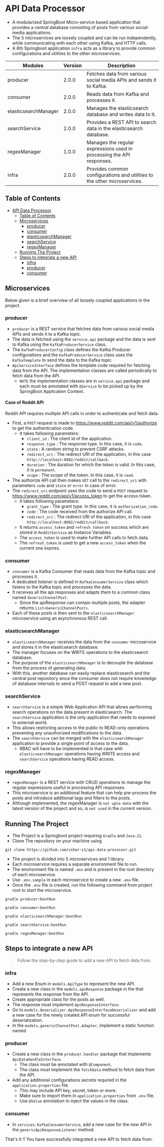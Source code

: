 # API Data Processor

- A modularized SpringBoot Micro-service based application that provides a central database consisting of posts from various social-media applications.
- The 5 microservices are loosely coupled and can be run independently, while communicating with each other using Kafka, and HTTP calls.
- A 6th Springboot application `infra` acts as a library to provide common configurations and utilities to the other microservices.

| Modules              | Version | Description                                                              |
|----------------------|---------|--------------------------------------------------------------------------|
| producer             | 2.0.0   | Fetches data from various social media APIs and sends it to Kafka.       |
| consumer             | 2.0.0   | Reads data from Kafka and processes it.                                  |
| elasticsearchManager | 2.0.0   | Manages the elasticsearch database and writes data to it.                |
| searchService        | 2.0.0   | Provides a REST API to search data in the elasticsearch database.        |
| regexManager         | 1.0.0   | Manages the regular expressions used in processing the API responses.    |
| infra                | 2.0.0   | Provides common configurations and utilities to the other microservices. |

## Table of Contents

- [API Data Processor](#api-data-processor)
  - [Table of Contents](#table-of-contents)
  - [Microservices](#microservices)
    - [producer](#producer)
    - [consumer](#consumer)
    - [elasticsearchManager](#elasticsearchmanager)
    - [searchService](#searchservice)
    - [regexManager](#regexmanager)
  - [Running The Project](#running-the-project)
  - [Steps to integrate a new API](#steps-to-integrate-a-new-api)
    - [infra](#infra)
    - [producer](#producer-1)
    - [consumer](#consumer-1)

## Microservices

Below given is a brief overview of all loosely coupled applications in the project.

### producer

- `producer` is a REST service that fetches data from various social media APIs and sends it to a Kafka topic. 
- The data is fetched using the `service.api` package and the data is sent to Kafka using the `KafkaProducerService` class.
- The `KafkaProducerConfig` class defines the Kafka Producer configurations and the `KafkaProducerService` class uses the `KafkaTemplate` to send the data to the Kafka topic.
- `ApiServiceInterface` defines the template code required for fetching data from the API. The implementation classes are called periodically to fetch data from the API.
  - `NOTE` the implementation classes are in `service.api` package and each must be annotated with `@Service` to be picked up by the SpringBoot Application Context.

#### Case of Reddit API

Reddit API requires multiple API calls in order to authenticate and fetch data.
- First, a `POST` request is made to https://www.reddit.com/api/v1/authorize to get the authentication code.
  - It takes following parameters:
    - `client_id` : The client id of the application.
    - `response_type` : The response type. In this case, it is `code`.
    - `state` : A random string to prevent CSRF attacks.
    - `redirect_uri` : The redirect URI of the application, in this case `http://localhost:8082/reddit/callback`.
    - `duration` : The duration for which the token is valid. In this case, it is `permanent`.
    - `scope` : The scope of the token. In this case, it is `read`.
- The authorize API call then makes `GET` call to the `redirect_uri` with parameters `code` and `state` or `error` in case of error.
- The `redirect_uri` endpoint uses the code to send a `POST` request to https://www.reddit.com/api/v1/access_token to get the access token.
  - It takes following parameters:
    - `grant_type` : The grant type. In this case, it is `authorization_code`.
    - `code` : The code received from the authorize API call.
    - `redirect_uri` : The redirect URI of the application, in this case `http://localhost:8082/reddit/callback`.
  - It returns `access_token` and `refresh_token` on success which are stored in `RedditService` as Instance Variables.
  - The `access_token` is used to make further API calls to fetch data.
  - The `refresh_token` is used to get a new `access_token` when the current one expires.

### consumer

- `consumer` is a Kafka Consumer that reads data from the Kafka topic and processes it.
- A dedicated listener is defined in `KafkaConsumerService` class which listens to the Kafka topic and processes the data.
- It receives all the api responses and adapts them to a common class named `GenericChannelPost`.
  - Since the apiResponse can contain multiple posts, the adapter returns `List<GenericChannelPost>`.
- Each of these posts is then sent to the `elasticsearchManager` microservice using an asynchronous REST call.

### elasticsearchManager

- `elasticsearchManager` receives the data from the `consumer` microservice and stores it in the elasticsearch database.
- The manager focuses on the WRITE operations to the elasticsearch database.
- The purpose of the `elasticsearchManager` is to decouple the database from the process of generating data.
- With this, another database can easily replace elasticsearch and the central post repository since the consumer does not require knowledge of database internals to send a POST request to add a new post.
 
### searchService

- `searchService` is a simple Web Application API that allows performing search operations on the data present in elasticsearch. The `searchService` application is the only application that needs to exposed to external world.
- This allows restricting access to the public to READ-only operations preventing any unauthorized modifications to the data.
- The `searchService` can be merged with the `elasticsearchManager` application to provide a single point of access to the data.
  - RBAC will have to be implemented in that case with `elasticsearchManager` operations having WRITE access and `searchService` operations having READ access.

### regexManager

- `regexManager` is a REST service with CRUD operations to manage the regular expressions useful in processing API responses.
- This microservice is an additional feature that can help pre-process the posts and introduce additional tags and filters to the posts.
- Although implemented, the regexManager is `not upto-date` with the latest version of the project and so, is `not used` in the current version.

## Running The Project

- The Project is a Springboot project requiring `Gradle` and `Java-21`.
- Clone The repository on your machine using

```commandline
git clone https://github.com/vihar-s1/api-data-processor.git
```

- The project is divided into 5 microservices and 1 library.
- Each microservice requires a separate environment file to run.
- The environment file is named `.env` and is present in the root directory of each microservice.
- Use `.env.sample` in each microservice to create a new `.env` file.
- Once the `.env` file is created, run the following command from project root to start the microservice.

```commandline
gradle producer:bootRun
``` 
```commandline
gradle consumer:bootRun
``` 
```commandline
gradle elasticsearchManager:bootRun
``` 
```commandline
gradle searchService:bootRun
``` 
```commandline
gradle regexManager:bootRun
```

## Steps to integrate a new API

> Follow the step-by-step guide to add a new API to fetch data from.

### infra

- Add a new Enum in `models.ApiType` to represent the new API.
- Create a new class in the `models.apiResponse` package in the that represents the response from the API.
- Create appropriate class for the posts as well.
- The response must implement `ApiResponseInterface`.
- Go to `models.deserializer.ApiResponseInterfaceDeserializer` and add a new case for the newly created API enum for successful deserialization.
- In the `models.genericChannelPost.Adapter`, implement a static function named 

### producer

- Create a new class in the `producer.handler` package that implements `ApiDataHandleInterface`.
  - The class must be annotated with `@Component`.
  - The class must implement the `fetchData` method to fetch data from the API.
- Add any additional configurations secrets required in the `application.properties` file.
  - This may include API key, secret, token or more.
  - Make sure to import them in `application.properties` from `.env` file.
  - Use `@Value` annotation to inject the values in the class.

### consumer

- In `services.KafkaConsumerService`, add a new case for the new API in the `genericApiResponseListener` method.

That's It !! You have successfully integrated a new API to fetch data from.
